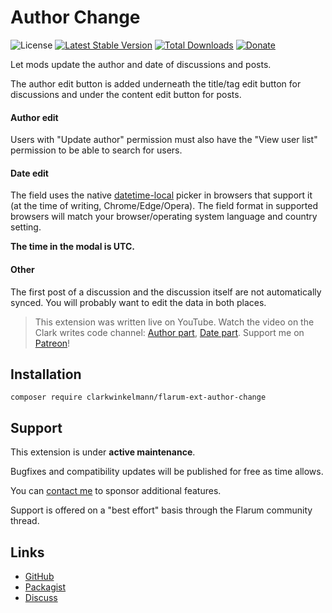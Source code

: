 # Author Change

![License](https://img.shields.io/badge/license-MIT-blue.svg) [![Latest Stable Version](https://img.shields.io/packagist/v/clarkwinkelmann/flarum-ext-author-change.svg)](https://packagist.org/packages/clarkwinkelmann/flarum-ext-author-change) [![Total Downloads](https://img.shields.io/packagist/dt/clarkwinkelmann/flarum-ext-author-change.svg)](https://packagist.org/packages/clarkwinkelmann/flarum-ext-author-change) [![Donate](https://img.shields.io/badge/paypal-donate-yellow.svg)](https://www.paypal.me/clarkwinkelmann)

Let mods update the author and date of discussions and posts.

The author edit button is added underneath the title/tag edit button for discussions and under the content edit button for posts.

#### Author edit

Users with "Update author" permission must also have the "View user list" permission to be able to search for users.

#### Date edit

The field uses the native [datetime-local](https://developer.mozilla.org/en-US/docs/Web/HTML/Element/input/datetime-local) picker in browsers that support it (at the time of writing, Chrome/Edge/Opera).
The field format in supported browsers will match your browser/operating system language and country setting.

**The time in the modal is UTC.**

#### Other

The first post of a discussion and the discussion itself are not automatically synced.
You will probably want to edit the data in both places.

> This extension was written live on YouTube.
> Watch the video on the Clark writes code channel: [Author part](https://www.youtube.com/watch?v=v89ro_sO0nU), [Date part](https://www.youtube.com/watch?v=uc-itrO-nug).
> Support me on [Patreon](https://www.patreon.com/clark_writes_code)!

## Installation

    composer require clarkwinkelmann/flarum-ext-author-change

## Support

This extension is under **active maintenance**.

Bugfixes and compatibility updates will be published for free as time allows.

You can [contact me](https://clarkwinkelmann.com/flarum) to sponsor additional features.

Support is offered on a "best effort" basis through the Flarum community thread.

## Links

- [GitHub](https://github.com/clarkwinkelmann/flarum-ext-author-change)
- [Packagist](https://packagist.org/packages/clarkwinkelmann/flarum-ext-author-change)
- [Discuss](https://discuss.flarum.org/d/21731)
